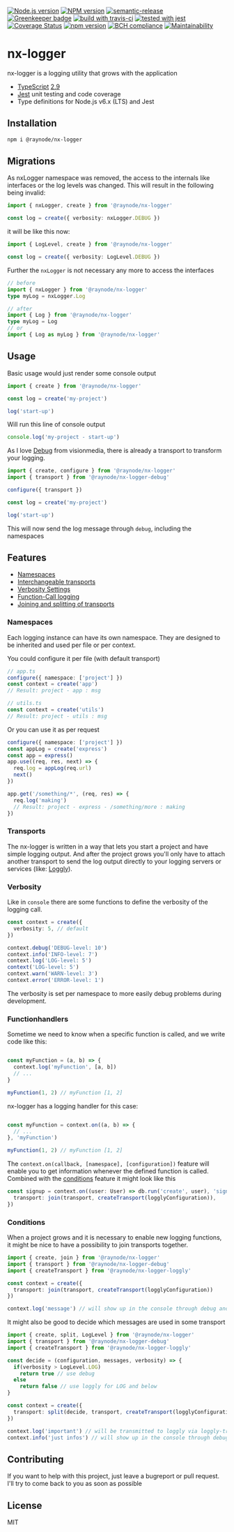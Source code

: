 [![Node.js version][nodejs-badge]][nodejs]
[![NPM version][npm-badge]][npm]
[![semantic-release][semantic-release-badge]][semantic-release]
[![Greenkeeper badge][greenkeeper-badge]][greenkeeper]
[![build with travis-ci][travis-badge]][travis]
[![tested with jest][jest-badge]][jest]
[![Coverage Status](https://coveralls.io/repos/github/raynode/nx-logger/badge.svg?branch=master)](https://coveralls.io/github/raynode/nx-logger?branch=master)
[![npm version](https://badge.fury.io/js/%40raynode%2Fnx-logger.svg)](https://badge.fury.io/js/%40raynode%2Fnx-logger)
[![BCH compliance](https://bettercodehub.com/edge/badge/raynode/nx-logger?branch=master)](https://bettercodehub.com/)
[![Maintainability](https://api.codeclimate.com/v1/badges/fff34fc1b31f6089213d/maintainability)](https://codeclimate.com/github/raynode/nx-logger/maintainability)

# nx-logger

nx-logger is a logging utility that grows with the application

+ [TypeScript][typescript] [2.9][typescript-29]
+ [Jest][jest] unit testing and code coverage
+ Type definitions for Node.js v6.x (LTS) and Jest

## Installation

```bash
npm i @raynode/nx-logger
```

## Migrations

As nxLogger namespace was removed, the access to the internals like interfaces or the log levels was changed.
This will result in the following being invalid:
```typescript
import { nxLogger, create } from '@raynode/nx-logger'

const log = create({ verbosity: nxLogger.DEBUG })
```

it will be like this now:
```typescript
import { LogLevel, create } from '@raynode/nx-logger'

const log = create({ verbosity: LogLevel.DEBUG })
```

Further the `nxLogger` is not necessary any more to access the interfaces
```typescript
// before
import { nxLogger } from '@raynode/nx-logger'
type myLog = nxLogger.Log

// after
import { Log } from '@raynode/nx-logger'
type myLog = Log
// or
import { Log as myLog } from '@raynode/nx-logger'
```

## Usage

Basic usage would just render some console output
```typescript
import { create } from '@raynode/nx-logger'

const log = create('my-project')

log('start-up')

```

Will run this line of console output

```javascript
console.log('my-project - start-up')
```

As I love [Debug](https://github.com/visionmedia/debug) from visionmedia, there is already a transport to transform your logging.

```typescript
import { create, configure } from '@raynode/nx-logger'
import { transport } from '@raynode/nx-logger-debug'

configure({ transport })

const log = create('my-project')

log('start-up')

```

This will now send the log message through `debug`, including the namespaces

## Features

* [Namespaces](README.md#namespaces)
* [Interchangeable transports](README.md#transports)
* [Verbosity Settings](README.md#verbosity)
* [Function-Call logging](README.md#functionhandlers)
* [Joining and splitting of transports](README.md#conditions)

### Namespaces

Each logging instance can have its own namespace.
They are designed to be inherited and used per file or per context.

You could configure it per file (with default transport)
```typescript
// app.ts
configure({ namespace: ['project'] })
const context = create('app')
// Result: project - app : msg

// utils.ts
const context = create('utils')
// Result: project - utils : msg
```

Or you can use it as per request
```typescript
configure({ namespace: ['project'] })
const appLog = create('express')
const app = express()
app.use((req, res, next) => {
  req.log = appLog(req.url)
  next()
})

app.get('/something/*', (req, res) => {
  req.log('making')
  // Result: project - express - /something/more : making
})
```


### Transports

The nx-logger is written in a way that lets you start a project and have simple logging output.
And after the project grows you'll only have to attach another transport to send the log output directly to your logging servers or services (like: [Loggly](https://www.loggly.com/)).

### Verbosity

Like in `console` there are some functions to define the verbosity of the logging call.

```typescript
const context = create({
  verbosity: 5, // default
})

context.debug('DEBUG-level: 10')
context.info('INFO-level: 7')
context.log('LOG-level: 5')
context('LOG-level: 5')
context.warn('WARN-level: 3')
context.error('ERROR-level: 1')
```

The verbosity is set per namespace to more easily debug problems during development.

### Functionhandlers

Sometime we need to know when a specific function is called, and we write code like this:
```typescript

const myFunction = (a, b) => {
  context.log('myFunction', [a, b])
  // ...
}

myFunction(1, 2) // myFunction [1, 2]
```

nx-logger has a logging handler for this case:
```typescript

const myFunction = context.on((a, b) => {
  // ...
}, 'myFunction')

myFunction(1, 2) // myFunction [1, 2]
```

The `context.on(callback, [namespace], [configuration])` feature will enable you to get information whenever the defined function is called.
Combined with the [conditions](README.md#conditions) feature it might look like this

```typescript
const signup = context.on((user: User) => db.run('create', user), 'signup-user', {
  transport: join(transport, createTransport(logglyConfiguration)),
})
```

### Conditions

When a project grows and it is necessary to enable new logging functions, it might be nice to have a possibility to join transports together.

```typescript
import { create, join } from '@raynode/nx-logger'
import { transport } from '@raynode/nx-logger-debug'
import { createTransport } from '@raynode/nx-logger-loggly'

const context = create({
  transport: join(transport, createTransport(logglyConfiguration))
})

context.log('message') // will show up in the console through debug and be transmitted to loggly via loggly-transport.
```

It might also be good to decide which messages are used in some transport

```typescript
import { create, split, LogLevel } from '@raynode/nx-logger'
import { transport } from '@raynode/nx-logger-debug'
import { createTransport } from '@raynode/nx-logger-loggly'

const decide = (configuration, messages, verbosity) => {
  if(verbosity > LogLevel.LOG)
    return true // use debug
  else
    return false // use loggly for LOG and below
}

const context = create({
  transport: split(decide, transport, createTransport(logglyConfiguration))
})

context.log('important') // will be transmitted to loggly via loggly-transport.
context.info('just infos') // will show up in the console through debug
```

## Contributing

If you want to help with this project, just leave a bugreport or pull request.
I'll try to come back to you as soon as possible

## License

MIT

[greenkeeper-badge]: https://badges.greenkeeper.io/raynode/nx-logger.svg
[greenkeeper]: https://greenkeeper.io/
[jest-badge]: https://img.shields.io/badge/tested_with-jest-99424f.svg
[jest]: https://facebook.github.io/jest/
[nodejs-badge]: https://img.shields.io/badge/node->=%208.2.1-blue.svg
[nodejs]: https://nodejs.org/dist/latest-v8.x/docs/api/
[npm-badge]: https://img.shields.io/badge/npm->=%205.4.0-blue.svg
[npm]: https://docs.npmjs.com/
[semantic-release-badge]: https://img.shields.io/badge/%20%20%F0%9F%93%A6%F0%9F%9A%80-semantic--release-e10079.svg
[semantic-release]: https://github.com/semantic-release/semantic-release
[travis-badge]: https://travis-ci.org/raynode/nx-logger.svg?branch=master
[travis]: https://travis-ci.org/raynode/nx-logger
[tslint]: https://palantir.github.io/tslint/
[typescript-29]: https://github.com/Microsoft/TypeScript/wiki/What's-new-in-TypeScript#typescript-29
[typescript]: https://www.typescriptlang.org/
[typescript-badge]: https://badges.frapsoft.com/typescript/code/typescript.png?v=101
[typescript-badge-url]: https://github.com/ellerbrock/typescript-badges/

